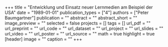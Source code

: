 +++
title = "Entwicklung und Einsatz neuer Lernmedien am Beispiel der USA"
date = "1989-01-01"
publication_types = ["4"]
authors = ["Peter Baumgartner"]
publication = ""
abstract = ""
abstract_short = ""
image_preview = ""
selected = false
projects = []
tags = []
url_pdf = ""
url_preprint = ""
url_code = ""
url_dataset = ""
url_project = ""
url_slides = ""
url_video = ""
url_poster = ""
url_source = ""
math = true
highlight = true
[header]
image = ""
caption = ""
+++
